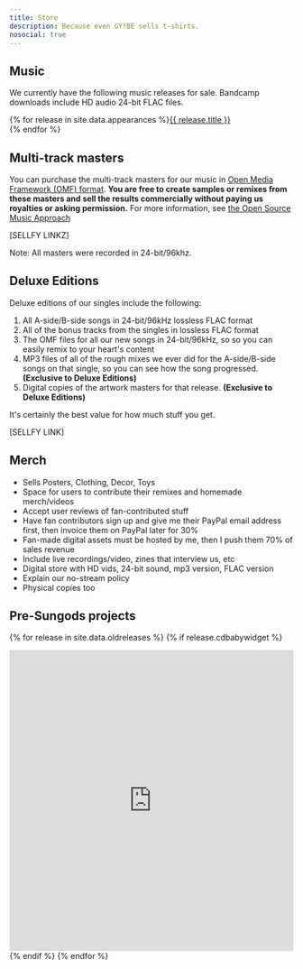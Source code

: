 ```yaml
---
title: Store
description: Because even GY!BE sells t-shirts.
nosocial: true
---
```


## Music

We currently have the following music releases for sale. Bandcamp downloads include HD audio 24-bit
FLAC files.

{% for release in site.data.appearances %}<a href="/releases/{{ release.id }}">{{ release.title }}</a><br/>{% endfor %}

## Multi-track masters

You can purchase the multi-track masters for our music in [Open Media Framework (OMF) 
format](https://en.wikipedia.org/wiki/Open_Media_Framework_Interchange).
**You are free to create samples or remixes from these masters and sell the results commercially
without paying us royalties or asking permission.** For more information, see [the Open Source 
Music Approach](/opensource/)

[SELLFY LINKZ]

Note: All masters were recorded in 24-bit/96khz.

## Deluxe Editions

Deluxe editions of our singles include the following:

1. All A-side/B-side songs in 24-bit/96kHz lossless FLAC format
2. All of the bonus tracks from the singles in lossless FLAC format
3. The OMF files for all our new songs in 24-bit/96kHz, so so you can easily remix to your heart's content
4. MP3 files of all of the rough mixes we ever did for the A-side/B-side songs on that single, so you can see how the song progressed. **(Exclusive to Deluxe Editions)**
5. Digital copies of the artwork masters for that release. **(Exclusive to Deluxe Editions)**

It's certainly the best value for how much stuff you get. 

[SELLFY LINK]

## Merch

- Sells Posters, Clothing, Decor, Toys
- Space for users to contribute their remixes and homemade merch/videos
- Accept user reviews of fan-contributed stuff
- Have fan contributors sign up and give me their PayPal email address first, then invoice them on PayPal later for 30%
- Fan-made digital assets must be hosted by me, then I push them 70% of sales revenue
- Include live recordings/video, zines that interview us, etc
- Digital store with HD vids, 24-bit sound, mp3 version, FLAC version
- Explain our no-stream policy
- Physical copies too

## Pre-Sungods projects

{% for release in site.data.oldreleases %}
{% if release.cdbabywidget %}<div style="max-width:600px;max-height:645px;min-width:180px;"><div style="position: relative;height: 0;overflow: hidden;padding-bottom:100%;padding-top:30px;"><iframe name="square" style="position:absolute;top:0px;left:0px;width:100%;height:100%;border:0px;" src="http://widget.cdbaby.com/{{ release.cdbabywidget }}/square/light/opaque"></iframe></div></div>{% endif %}
{% endfor %}